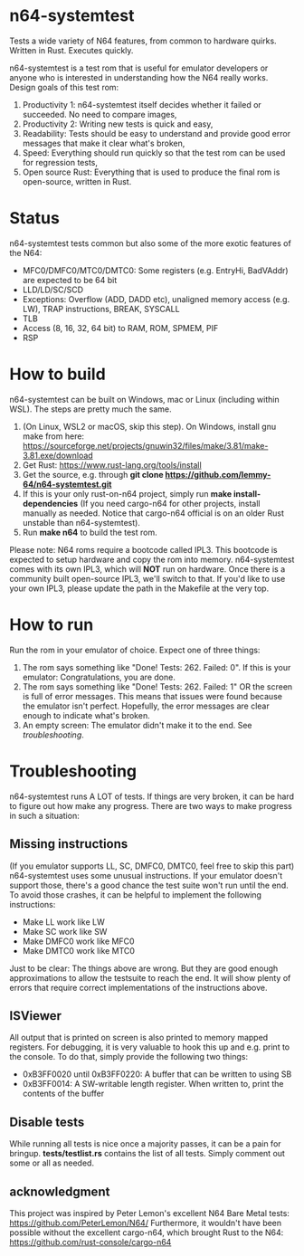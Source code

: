 # n64-systemtest
Tests a wide variety of N64 features, from common to hardware quirks. Written in Rust. Executes quickly.

n64-systemtest is a test rom that is useful for emulator developers or anyone who is interested in understanding how the N64 really works. Design goals of this test rom:
1) Productivity 1: n64-systemtest itself decides whether it failed or succeeded. No need to compare images,
2) Productivity 2: Writing new tests is quick and easy,
3) Readability: Tests should be easy to understand and provide good error messages that make it clear what's broken,
4) Speed: Everything should run quickly so that the test rom can be used for regression tests,
5) Open source Rust: Everything that is used to produce the final rom is open-source, written in Rust.

# Status
n64-systemtest tests common but also some of the more exotic features of the N64:
- MFC0/DMFC0/MTC0/DMTC0: Some registers (e.g. EntryHi, BadVAddr) are expected to be 64 bit
- LLD/LD/SC/SCD
- Exceptions: Overflow (ADD, DADD etc), unaligned memory access (e.g. LW), TRAP instructions, BREAK, SYSCALL
- TLB
- Access (8, 16, 32, 64 bit) to RAM, ROM, SPMEM, PIF
- RSP

# How to build
n64-systemtest can be built on Windows, mac or Linux (including within WSL). The steps are pretty much the same.
1. (On Linux, WSL2 or macOS, skip this step). On Windows, install gnu make from here: https://sourceforge.net/projects/gnuwin32/files/make/3.81/make-3.81.exe/download
2. Get Rust: https://www.rust-lang.org/tools/install
3. Get the source, e.g. through **git clone https://github.com/lemmy-64/n64-systemtest.git**
4. If this is your only rust-on-n64 project, simply run **make install-dependencies** (If you need cargo-n64 for other projects, install manually as needed. Notice that cargo-n64 official is on an older Rust unstable than n64-systemtest).
5. Run **make n64** to build the test rom.

Please note: N64 roms require a bootcode called IPL3. This bootcode is expected to setup hardware and copy the rom into memory. n64-systemtest comes with its own IPL3, which will **NOT** run on hardware. Once there is a community built open-source IPL3, we'll switch to that. If you'd like to use your own IPL3, please update the path in the Makefile at the very top.

# How to run
Run the rom in your emulator of choice. Expect one of three things:
1. The rom says something like "Done! Tests: 262. Failed: 0". If this is your emulator: Congratulations, you are done.
2. The rom says something like "Done! Tests: 262. Failed: 1" OR the screen is full of error messages. This means that issues were found because the emulator isn't perfect. Hopefully, the error messages are clear enough to indicate what's broken.
3. An empty screen: The emulator didn't make it to the end. See _troubleshooting_.

# Troubleshooting
n64-systemtest runs A LOT of tests. If things are very broken, it can be hard to figure out how make any progress. There are two ways to make progress in such a situation:

## Missing instructions
(If you emulator supports LL, SC, DMFC0, DMTC0, feel free to skip this part)
n64-systemtest uses some unusual instructions. If your emulator doesn't support those, there's a good chance the test suite won't run until the end. To avoid those crashes, it can be helpful to implement the following instructions:
- Make LL work like LW
- Make SC work like SW
- Make DMFC0 work like MFC0
- Make DMTC0 work like MTC0

Just to be clear: The things above are wrong. But they are good enough approximations to allow the testsuite to reach the end. It will show plenty of errors that require correct implementations of the instructions above.

## ISViewer
All output that is printed on screen is also printed to memory mapped registers. For debugging, it is very valuable to hook this up and e.g. print to the console. To do that, simply provide the following two things:
- 0xB3FF0020 until 0xB3FF0220: A buffer that can be written to using SB
- 0xB3FF0014: A SW-writable length register. When written to, print the contents of the buffer

## Disable tests
While running all tests is nice once a majority passes, it can be a pain for bringup. **tests/testlist.rs** contains the list of all tests. Simply comment out some or all as needed.

## acknowledgment
This project was inspired by Peter Lemon's excellent N64 Bare Metal tests: https://github.com/PeterLemon/N64/
Furthermore, it wouldn't have been possible without the excellent cargo-n64, which brought Rust to the N64: https://github.com/rust-console/cargo-n64
